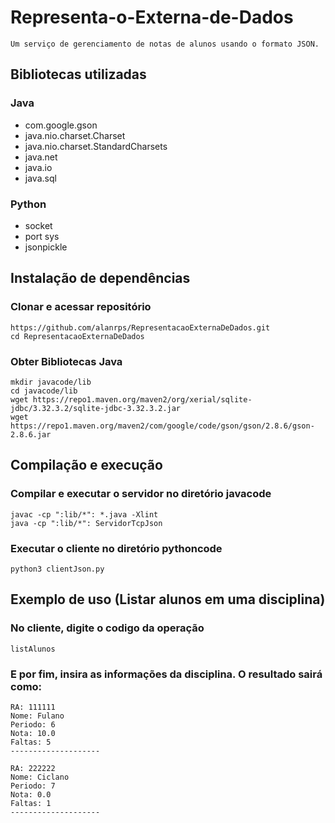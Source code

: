 # Representa-o-Externa-de-Dados
```
Um serviço de gerenciamento de notas de alunos usando o formato JSON. 
```

## Bibliotecas utilizadas

### Java

- com.google.gson
- java.nio.charset.Charset
- java.nio.charset.StandardCharsets
- java.net
- java.io
- java.sql

### Python
- socket 
- port sys
- jsonpickle

## Instalação de dependências

### Clonar e acessar repositório
```
https://github.com/alanrps/RepresentacaoExternaDeDados.git
cd RepresentacaoExternaDeDados
```

### Obter Bibliotecas Java
```
mkdir javacode/lib
cd javacode/lib
wget https://repo1.maven.org/maven2/org/xerial/sqlite-jdbc/3.32.3.2/sqlite-jdbc-3.32.3.2.jar
wget https://repo1.maven.org/maven2/com/google/code/gson/gson/2.8.6/gson-2.8.6.jar
```

## Compilação e execução

### Compilar e executar o servidor no diretório javacode
```
javac -cp ":lib/*": *.java -Xlint
java -cp ":lib/*": ServidorTcpJson 
```

### Executar o cliente no diretório pythoncode
```
python3 clientJson.py
```

## Exemplo de uso (Listar alunos em uma disciplina)

### No cliente, digite o codigo da operação
```
listAlunos
```

### E por fim, insira as informações da disciplina. O resultado sairá como:
```
RA: 111111
Nome: Fulano
Periodo: 6
Nota: 10.0
Faltas: 5
--------------------

RA: 222222
Nome: Ciclano
Periodo: 7
Nota: 0.0
Faltas: 1
--------------------
```

